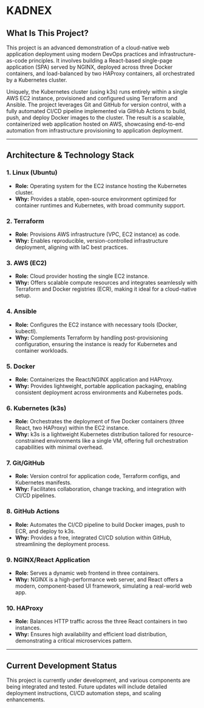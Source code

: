 # KADNEX

## What Is This Project?
This project is an advanced demonstration of a cloud-native web application deployment using modern DevOps practices and infrastructure-as-code principles. It involves building a React-based single-page application (SPA) served by NGINX, deployed across three Docker containers, and load-balanced by two HAProxy containers, all orchestrated by a Kubernetes cluster.

Uniquely, the Kubernetes cluster (using k3s) runs entirely within a single AWS EC2 instance, provisioned and configured using Terraform and Ansible. The project leverages Git and GitHub for version control, with a fully automated CI/CD pipeline implemented via GitHub Actions to build, push, and deploy Docker images to the cluster. The result is a scalable, containerized web application hosted on AWS, showcasing end-to-end automation from infrastructure provisioning to application deployment.

---

## Architecture & Technology Stack

### **1. Linux (Ubuntu)**
- **Role:** Operating system for the EC2 instance hosting the Kubernetes cluster.
- **Why:** Provides a stable, open-source environment optimized for container runtimes and Kubernetes, with broad community support.

### **2. Terraform**
- **Role:** Provisions AWS infrastructure (VPC, EC2 instance) as code.
- **Why:** Enables reproducible, version-controlled infrastructure deployment, aligning with IaC best practices.

### **3. AWS (EC2)**
- **Role:** Cloud provider hosting the single EC2 instance.
- **Why:** Offers scalable compute resources and integrates seamlessly with Terraform and Docker registries (ECR), making it ideal for a cloud-native setup.

### **4. Ansible**
- **Role:** Configures the EC2 instance with necessary tools (Docker, kubectl).
- **Why:** Complements Terraform by handling post-provisioning configuration, ensuring the instance is ready for Kubernetes and container workloads.

### **5. Docker**
- **Role:** Containerizes the React/NGINX application and HAProxy.
- **Why:** Provides lightweight, portable application packaging, enabling consistent deployment across environments and Kubernetes pods.

### **6. Kubernetes (k3s)**
- **Role:** Orchestrates the deployment of five Docker containers (three React, two HAProxy) within the EC2 instance.
- **Why:** k3s is a lightweight Kubernetes distribution tailored for resource-constrained environments like a single VM, offering full orchestration capabilities with minimal overhead.

### **7. Git/GitHub**
- **Role:** Version control for application code, Terraform configs, and Kubernetes manifests.
- **Why:** Facilitates collaboration, change tracking, and integration with CI/CD pipelines.

### **8. GitHub Actions**
- **Role:** Automates the CI/CD pipeline to build Docker images, push to ECR, and deploy to k3s.
- **Why:** Provides a free, integrated CI/CD solution within GitHub, streamlining the deployment process.

### **9. NGINX/React Application**
- **Role:** Serves a dynamic web frontend in three containers.
- **Why:** NGINX is a high-performance web server, and React offers a modern, component-based UI framework, simulating a real-world web app.

### **10. HAProxy**
- **Role:** Balances HTTP traffic across the three React containers in two instances.
- **Why:** Ensures high availability and efficient load distribution, demonstrating a critical microservices pattern.

---

## Current Development Status
This project is currently under development, and various components are being integrated and tested. Future updates will include detailed deployment instructions, CI/CD automation steps, and scaling enhancements.
